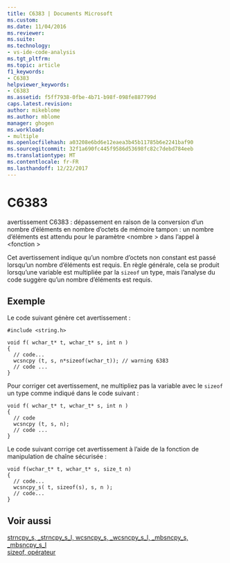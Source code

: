 ```yaml
---
title: C6383 | Documents Microsoft
ms.custom: 
ms.date: 11/04/2016
ms.reviewer: 
ms.suite: 
ms.technology:
- vs-ide-code-analysis
ms.tgt_pltfrm: 
ms.topic: article
f1_keywords:
- C6383
helpviewer_keywords:
- C6383
ms.assetid: f5ff7938-0fbe-4b71-b98f-098fe887799d
caps.latest.revision: 
author: mikeblome
ms.author: mblome
manager: ghogen
ms.workload:
- multiple
ms.openlocfilehash: a03208e6bd6e12eaea3b45b11785b6e2241baf90
ms.sourcegitcommit: 32f1a690fc445f9586d53698fc82c7debd784eeb
ms.translationtype: MT
ms.contentlocale: fr-FR
ms.lasthandoff: 12/22/2017
---
```

# <a name="c6383"></a>C6383
avertissement C6383 : dépassement en raison de la conversion d’un nombre d’éléments en nombre d’octets de mémoire tampon : un nombre d’éléments est attendu pour le paramètre \<nombre > dans l’appel à \<fonction >  
  
 Cet avertissement indique qu’un nombre d’octets non constant est passé lorsqu’un nombre d’éléments est requis. En règle générale, cela se produit lorsqu’une variable est multipliée par la `sizeof` un type, mais l’analyse du code suggère qu’un nombre d’éléments est requis.  
  
## <a name="example"></a>Exemple  
 Le code suivant génère cet avertissement :  
  
```  
#include <string.h>  
  
void f( wchar_t* t, wchar_t* s, int n )  
{  
  // code...  
  wcsncpy (t, s, n*sizeof(wchar_t)); // warning 6383  
  // code ...  
}  
```  
  
 Pour corriger cet avertissement, ne multipliez pas la variable avec le `sizeof` un type comme indiqué dans le code suivant :  
  
```  
void f( wchar_t* t, wchar_t* s, int n )  
{  
  // code   
  wcsncpy (t, s, n);  
  // code ...  
}  
```  
  
 Le code suivant corrige cet avertissement à l’aide de la fonction de manipulation de chaîne sécurisée :  
  
```  
void f(wchar_t* t, wchar_t* s, size_t n)  
{  
  // code...  
  wcsncpy_s( t, sizeof(s), s, n );  
  // code...  
}   
```  
  
## <a name="see-also"></a>Voir aussi  
 [strncpy_s, _strncpy_s_l, wcsncpy_s, _wcsncpy_s_l, _mbsncpy_s, _mbsncpy_s_l](/cpp/c-runtime-library/reference/strncpy-s-strncpy-s-l-wcsncpy-s-wcsncpy-s-l-mbsncpy-s-mbsncpy-s-l)   
 [sizeof, opérateur](/cpp/cpp/sizeof-operator)